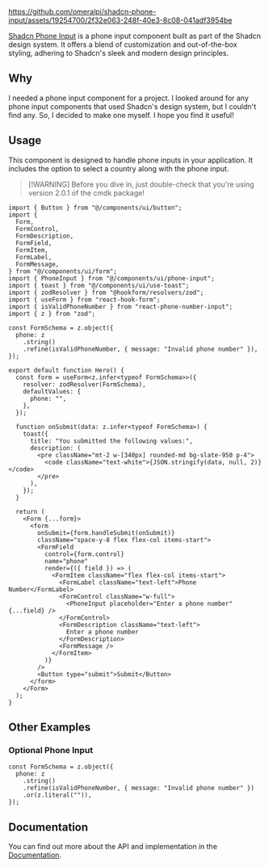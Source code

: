 https://github.com/omeralpi/shadcn-phone-input/assets/19254700/2f32e063-248f-40e3-8c08-041adf3954be

[Shadcn Phone Input](https://shadcn-phone-input.vercel.app/) is a phone input
component built as part of the Shadcn design system. It offers a blend of
customization and out-of-the-box styling, adhering to Shadcn's sleek and modern
design principles.

## Why

I needed a phone input component for a project. I looked around for any phone
input components that used Shadcn's design system, but I couldn't find any. So,
I decided to make one myself. I hope you find it useful!

## Usage

This component is designed to handle phone inputs in your application. It
includes the option to select a country along with the phone input.

> [!WARNING] Before you dive in, just double-check that you're using version
> 2.0.1 of the cmdk package!

```tsx
import { Button } from "@/components/ui/button";
import {
  Form,
  FormControl,
  FormDescription,
  FormField,
  FormItem,
  FormLabel,
  FormMessage,
} from "@/components/ui/form";
import { PhoneInput } from "@/components/ui/phone-input";
import { toast } from "@/components/ui/use-toast";
import { zodResolver } from "@hookform/resolvers/zod";
import { useForm } from "react-hook-form";
import { isValidPhoneNumber } from "react-phone-number-input";
import { z } from "zod";

const FormSchema = z.object({
  phone: z
    .string()
    .refine(isValidPhoneNumber, { message: "Invalid phone number" }),
});

export default function Hero() {
  const form = useForm<z.infer<typeof FormSchema>>({
    resolver: zodResolver(FormSchema),
    defaultValues: {
      phone: "",
    },
  });

  function onSubmit(data: z.infer<typeof FormSchema>) {
    toast({
      title: "You submitted the following values:",
      description: (
        <pre className="mt-2 w-[340px] rounded-md bg-slate-950 p-4">
          <code className="text-white">{JSON.stringify(data, null, 2)}</code>
        </pre>
      ),
    });
  }

  return (
    <Form {...form}>
      <form
        onSubmit={form.handleSubmit(onSubmit)}
        className="space-y-8 flex flex-col items-start">
        <FormField
          control={form.control}
          name="phone"
          render={({ field }) => (
            <FormItem className="flex flex-col items-start">
              <FormLabel className="text-left">Phone Number</FormLabel>
              <FormControl className="w-full">
                <PhoneInput placeholder="Enter a phone number" {...field} />
              </FormControl>
              <FormDescription className="text-left">
                Enter a phone number
              </FormDescription>
              <FormMessage />
            </FormItem>
          )}
        />
        <Button type="submit">Submit</Button>
      </form>
    </Form>
  );
}
```

## Other Examples

### Optional Phone Input

```tsx
const FormSchema = z.object({
  phone: z
    .string()
    .refine(isValidPhoneNumber, { message: "Invalid phone number" })
    .or(z.literal("")),
});
```

## Documentation

You can find out more about the API and implementation in the
[Documentation](https://shadcn-phone-input.vercel.app/#setup).
